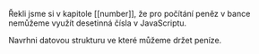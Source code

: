 Řekli jsme si v kapitole [[number]], že pro počítání peněz v bance nemůžeme využít desetinná čísla v JavaScriptu.

Navrhni datovou strukturu ve které můžeme držet peníze.